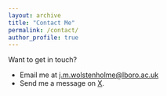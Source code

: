 ```yaml
---
layout: archive
title: "Contact Me"
permalink: /contact/
author_profile: true
---
```


Want to get in touch?
- Email me at [j.m.wolstenholme@lboro.ac.uk](mailto:j.m.wolstenholme@lboro.ac.uk)
- Send me a message on [X](https://twitter.com/josh_NFM).
